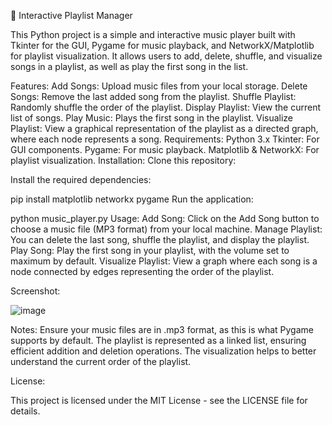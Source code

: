 🎵 Interactive Playlist Manager

This Python project is a simple and interactive music player built with Tkinter for the GUI, Pygame for music playback, and NetworkX/Matplotlib for playlist visualization. It allows users to add, delete, shuffle, and visualize songs in a playlist, as well as play the first song in the list.

Features:
Add Songs: Upload music files from your local storage.
Delete Songs: Remove the last added song from the playlist.
Shuffle Playlist: Randomly shuffle the order of the playlist.
Display Playlist: View the current list of songs.
Play Music: Plays the first song in the playlist.
Visualize Playlist: View a graphical representation of the playlist as a directed graph, where each node represents a song.
Requirements:
Python 3.x
Tkinter: For GUI components.
Pygame: For music playback.
Matplotlib & NetworkX: For playlist visualization.
Installation:
Clone this repository:


Install the required dependencies:


pip install matplotlib networkx pygame
Run the application:


python music_player.py
Usage:
Add Song: Click on the Add Song button to choose a music file (MP3 format) from your local machine.
Manage Playlist: You can delete the last song, shuffle the playlist, and display the playlist.
Play Song: Play the first song in your playlist, with the volume set to maximum by default.
Visualize Playlist: View a graph where each song is a node connected by edges representing the order of the playlist.

Screenshot:

![image](https://github.com/user-attachments/assets/bda151a7-8281-43e7-a6f7-2c54e3f73e6d)



Notes:
Ensure your music files are in .mp3 format, as this is what Pygame supports by default.
The playlist is represented as a linked list, ensuring efficient addition and deletion operations.
The visualization helps to better understand the current order of the playlist.

License:

This project is licensed under the MIT License - see the LICENSE file for details.
